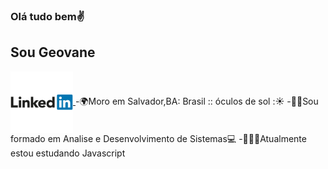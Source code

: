 ### Olá tudo bem✌
## Sou Geovane 
<a href="https://www.linkedin.com/in/geovanenascimento/" target="_blank">
<img align="center" alt="geovane-linkedin" height="98" width="100" src="https://raw.githubusercontent.com/devicons/devicon/master/icons/linkedin/linkedin-original-wordmark.svg"
style="max-width:100%;">
</a>
 -🌍Moro em Salvador,BA: Brasil :: óculos de sol :☀️
 -👨‍🎓Sou formado em Analise e Desenvolvimento de Sistemas💻
 -👨🏾‍💻Atualmente estou estudando Javascript
